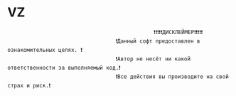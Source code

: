 # VZ
                                                  ❗❗❗❗❗ДИСКЛЕЙМЕР❗❗❗❗❗
                                      ❗Данный софт предоставлен в ознакомительных целях. ❗
                                      ❗Автор не несёт ни какой ответственности за выполняемый код.❗
                                      ❗Все действия вы производите на свой страх и риск.❗
